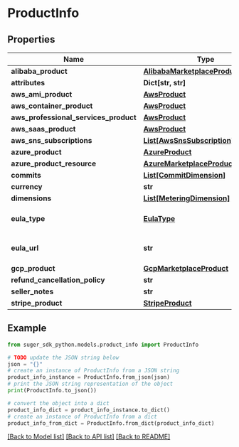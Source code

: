 # ProductInfo


## Properties

Name | Type | Description | Notes
------------ | ------------- | ------------- | -------------
**alibaba_product** | [**AlibabaMarketplaceProduct**](AlibabaMarketplaceProduct.md) |  | [optional] 
**attributes** | **Dict[str, str]** |  | [optional] 
**aws_ami_product** | [**AwsProduct**](AwsProduct.md) |  | [optional] 
**aws_container_product** | [**AwsProduct**](AwsProduct.md) |  | [optional] 
**aws_professional_services_product** | [**AwsProduct**](AwsProduct.md) |  | [optional] 
**aws_saas_product** | [**AwsProduct**](AwsProduct.md) |  | [optional] 
**aws_sns_subscriptions** | [**List[AwsSnsSubscription]**](AwsSnsSubscription.md) |  | [optional] 
**azure_product** | [**AzureProduct**](AzureProduct.md) |  | [optional] 
**azure_product_resource** | [**AzureMarketplaceProductResource**](AzureMarketplaceProductResource.md) |  | [optional] 
**commits** | [**List[CommitDimension]**](CommitDimension.md) |  | [optional] 
**currency** | **str** |  | [optional] 
**dimensions** | [**List[MeteringDimension]**](MeteringDimension.md) |  | [optional] 
**eula_type** | [**EulaType**](EulaType.md) | The public offer&#39;s EULA type. | [optional] 
**eula_url** | **str** | The public offer&#39;s EULA URL. | [optional] 
**gcp_product** | [**GcpMarketplaceProduct**](GcpMarketplaceProduct.md) |  | [optional] 
**refund_cancellation_policy** | **str** |  | [optional] 
**seller_notes** | **str** |  | [optional] 
**stripe_product** | [**StripeProduct**](StripeProduct.md) |  | [optional] 

## Example

```python
from suger_sdk_python.models.product_info import ProductInfo

# TODO update the JSON string below
json = "{}"
# create an instance of ProductInfo from a JSON string
product_info_instance = ProductInfo.from_json(json)
# print the JSON string representation of the object
print(ProductInfo.to_json())

# convert the object into a dict
product_info_dict = product_info_instance.to_dict()
# create an instance of ProductInfo from a dict
product_info_from_dict = ProductInfo.from_dict(product_info_dict)
```
[[Back to Model list]](../README.md#documentation-for-models) [[Back to API list]](../README.md#documentation-for-api-endpoints) [[Back to README]](../README.md)



